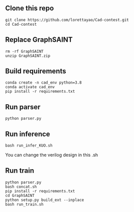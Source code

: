 ## Clone this repo
```
git clone https://github.com/lorettayao/Cad-contest.git
cd Cad-contest
```
## Replace GraphSAINT
```
rm -rf GraphSAINT
unzip GraphSAINT.zip
```
## Build requirements
```
conda create -n cad_env python=3.8
conda activate cad_env
pip install -r requirements.txt
```
## Run parser

```
python parser.py
```
## Run inference
```
bash run_infer_KUO.sh
```
You can change the verilog design in this .sh
## Run train
```
python parser.py
bash concat.sh
pip install -r requirements.txt
cd GraphSAINT
python setup.py build_ext --inplace
bash run_train.sh
```

